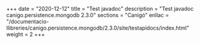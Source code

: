 +++
date        = "2020-12-12"
title       = "Test javadoc"
description = "Test javadoc canigo.persistence.mongodb 2.3.0"
sections    = "Canigó"
enllac		= "/documentacio-llibreries/canigo.persistence.mongodb/2.3.0/site/testapidocs/index.html"
weight		= 2
+++
